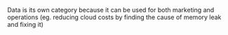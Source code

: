 
Data is its own category because it can be used for both marketing and operations (eg. reducing cloud costs by finding the cause of memory leak and fixing it)